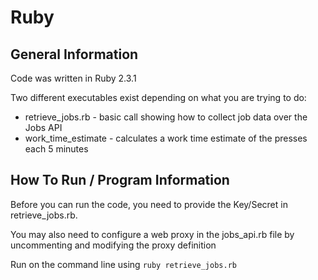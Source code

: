 # Ruby

## General Information

Code was written in Ruby 2.3.1

Two different executables exist depending on what you are trying to do:
- retrieve_jobs.rb - basic call showing how to collect job data over the Jobs API
- work_time_estimate - calculates a work time estimate of the presses each 5 minutes

## How To Run / Program Information

Before you can run the code, you need to provide the Key/Secret in retrieve_jobs.rb.  

You may also need to configure a web proxy in the jobs_api.rb file by uncommenting and modifying the proxy definition

Run on the command line using ```ruby retrieve_jobs.rb```

